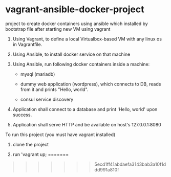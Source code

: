 # vagrant-ansible-docker-project
project to create docker containers using ansible which installed by bootstrap file after starting new VM using vagrant

1. Using Vagrant, to define a local Virtualbox-based VM with any linux os in Vagrantfile.

2. Using Ansible, to install docker service on that machine

3. Using Ansible, run following docker containers inside a machine:

    - mysql (mariadb)

    - dummy web application (wordpress), which connects to DB, reads from it and prints "Hello, world".

    - consul service discovery

4. Application shall connect to a database and print 'Hello, world' upon success.

5. Application shall serve HTTP and be available on host's 127.0.0.1:8080


To run this project (you must have vagrant installed) 

1. clone the project 

2. run 'vagrant up; 
=======

>>>>>>> 5ecd1ff41abdaefa3143bab3a10f1ddd991a810f
